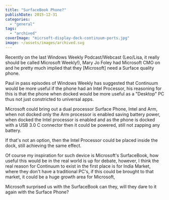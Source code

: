 ```yaml
---
title: "SurfaceBook Phone?"
publishDate: 2015-12-31
categories: 
  - "general"
tags:
  - "archived"
coverImage: "micrsoft-display-dock-continuum-ports.jpg"
image: ~/assets/images/archived.svg
---
```


Recently on the last Windows Weekly Podcast/Webcast (Leo/Lisa, it really should be called Microsoft Weekly!), Mary Jo Foley had Microsoft CMO on and he pretty much implied that they \[Microsoft\] need a Surface quality phone.

Paul in pass episodes of Windows Weekly has suggested that Continuum would be more useful if the phone had an Intel Processor, his reasoning for this is that the phone when docked would be more useful as a "Desktop" PC thus not just constricted to universal apps.

Microsoft could bring out a dual processor Surface Phone, Intel and Arm, when not docked only the Arm processor is enabled saving battery power, when docked the Intel processor is enabled and as the phone is docked with a USB 3.0 C connector then it could be powered, still not zapping any battery.

If that's not an option, then the Intel Processor could be placed inside the dock, still achieving the same effect.

Of course my inspiration for such device is Microsoft's SurfaceBook, how useful this would be in the real world is up for debate, however, I think the real reason for Continuum to exist in the first place is for India Market, where they don't have a traditional PC's, if this could be brought to that market, it could be a huge growth area for Microsoft,

Microsoft surprised us with the SurfaceBook can they, will they dare to it again with the Surface Phone?
